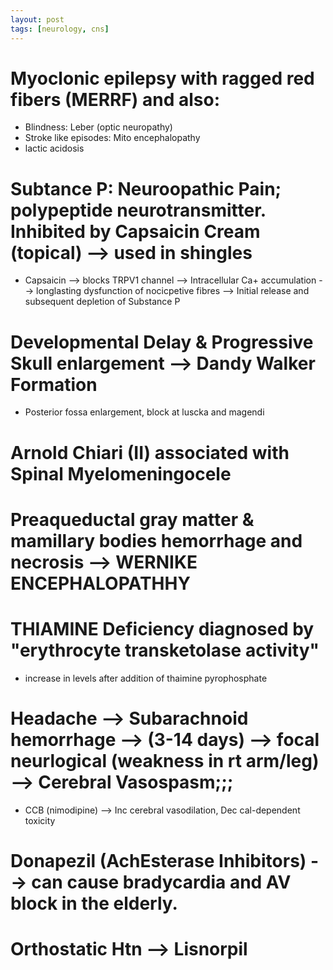 ```yaml
---
layout: post
tags: [neurology, cns]
---
```



# Myoclonic epilepsy with ragged red fibers (MERRF) and also:

- Blindness: Leber (optic neuropathy)
- Stroke like episodes: Mito encephalopathy
- lactic acidosis


# Subtance P: Neuroopathic Pain; polypeptide neurotransmitter. Inhibited by Capsaicin Cream (topical) --> used in shingles

- Capsaicin --> blocks TRPV1 channel --> Intracellular Ca+ accumulation --> longlasting dysfunction of nocicpetive fibres --> Initial release and subsequent depletion of Substance P

# Developmental Delay & Progressive Skull enlargement --> Dandy Walker Formation

- Posterior fossa enlargement, block at luscka and magendi

# Arnold Chiari (II) associated with Spinal Myelomeningocele

# Preaqueductal gray matter & mamillary bodies hemorrhage and necrosis --> WERNIKE ENCEPHALOPATHHY


# THIAMINE Deficiency diagnosed by "erythrocyte transketolase activity" 

- increase in levels after addition of thaimine pyrophosphate

# Headache --> Subarachnoid hemorrhage --> (3-14 days) --> focal neurlogical (weakness in rt arm/leg) --> Cerebral Vasospasm;;; 

- CCB (nimodipine) --> Inc cerebral vasodilation, Dec cal-dependent toxicity


# Donapezil (AchEsterase Inhibitors) --> can cause bradycardia and AV block in the elderly.

# Orthostatic Htn --> Lisnorpil 


